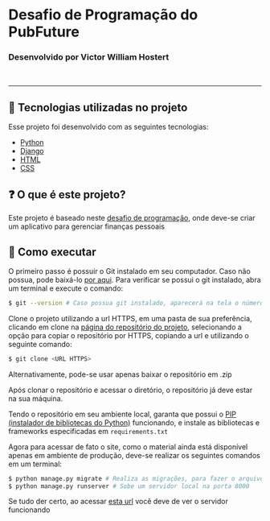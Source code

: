 # Desafio de Programação do PubFuture

### Desenvolvido por Victor William Hostert
<br>

---
## 🧪 Tecnologias utilizadas no projeto

Esse projeto foi desenvolvido com as seguintes tecnologias:

- [Python](https://www.python.org/)
- [Django](https://www.djangoproject.com/)
- [HTML](https://developer.mozilla.org/pt-BR/docs/Web/HTML)
- [CSS](https://developer.mozilla.org/pt-BR/docs/Web/CSS)

## ❓ O que é este projeto?

Este projeto é baseado neste [desafio de programação](https://www.proway.com.br/desafiopubfuture), onde deve-se criar um aplicativo para gerenciar finanças pessoais

## 🚀 Como executar

O primeiro passo é possuir o Git instalado em seu computador. Caso não possua, pode baixá-lo [por aqui](https://git-scm.com/downloads). Para verificar se possui o git instalado, abra um terminal e execute o comando:

```bash
$ git --version # Caso possua git instalado, aparecerá na tela o número da versão
```

Clone o projeto utilizando a url HTTPS, em uma pasta de sua preferência, clicando em clone na [página do repositório do projeto](https://github.com/victorhostert/DesafioPubFuture), selecionando a opção para copiar o repositório por HTTPS, copiando a url e utilizando o seguinte comando:

```bash
$ git clone <URL HTTPS>
```

Alternativamente, pode-se usar apenas baixar o repositório em .zip

Após clonar o repositório e acessar o diretório, o repositório já deve estar na sua máquina.

Tendo o repositório em seu ambiente local, garanta que possui o [PIP (instalador de bibliotecas do Python)](https://pip.pypa.io/en/stable/installation/) funcionando, e instale as bibliotecas e frameworks especificadas em ```requirements.txt```

Agora para acessar de fato o site, como o material ainda está disponível apenas em ambiente de produção, deve-se realizar os seguintes comandos em um terminal:

```bash
$ python manage.py migrate # Realiza as migrações, para fazer o arquivo do banco de dados
$ python manage.py runserver # Sobe um servidor local na porta 8000
```

Se tudo der certo, ao acessar [esta url](http://localhost:8000) você deve de ver o servidor funcionando

